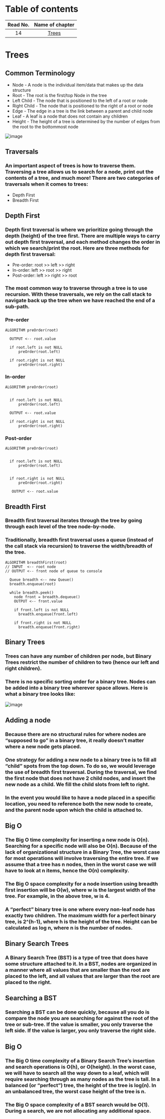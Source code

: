 # Table of contents

|Read No. | Name of chapter|
|:---------: |:--------------:|
|14|[Trees](Trees.md)


# Trees

## Common Terminology
- Node - A node is the individual item/data that makes up the data structure
- Root - The root is the first/top Node in the tree
- Left Child - The node that is positioned to the left of a root or node
- Right Child - The node that is positioned to the right of a root or node
- Edge - The edge in a tree is the link between a parent and child node
- Leaf - A leaf is a node that does not contain any children
- Height - The height of a tree is determined by the number of edges from the root to the bottommost node

![image](images/tree.PNG)

## Traversals

### An important aspect of trees is how to traverse them. Traversing a tree allows us to search for a node, print out the contents of a tree, and much more! There are two categories of traversals when it comes to trees:

- Depth First
- Breadth First

## Depth First

### Depth first traversal is where we prioritize going through the depth (height) of the tree first. There are multiple ways to carry out depth first traversal, and each method changes the order in which we search/print the root. Here are three methods for depth first traversal:

- Pre-order: root >> left >> right
- In-order: left >> root >> right
- Post-order: left >> right >> root

### The most common way to traverse through a tree is to use recursion. With these traversals, we rely on the call stack to navigate back up the tree when we have reached the end of a sub-path.

### **Pre-order**

```
ALGORITHM preOrder(root)

  OUTPUT <-- root.value

  if root.left is not NULL
      preOrder(root.left)

  if root.right is not NULL
      preOrder(root.right)
```

### **In-order**

```
ALGORITHM preOrder(root)

  
  if root.left is not NULL
      preOrder(root.left)

  OUTPUT <-- root.value

  if root.right is not NULL
      preOrder(root.right)
```

### **Post-order**

```
ALGORITHM preOrder(root)

  
  if root.left is not NULL
      preOrder(root.left)

 
  if root.right is not NULL
      preOrder(root.right)

   OUTPUT <-- root.value
```

## Breadth First

### Breadth first traversal iterates through the tree by going through each level of the tree node-by-node.
### Traditionally, breadth first traversal uses a queue (instead of the call stack via recursion) to traverse the width/breadth of the tree.
```
ALGORITHM breadthFirst(root)
// INPUT  <-- root node
// OUTPUT <-- front node of queue to console

  Queue breadth <-- new Queue()
  breadth.enqueue(root)

  while breadth.peek()
    node front = breadth.dequeue()
    OUTPUT <-- front.value

    if front.left is not NULL
      breadth.enqueue(front.left)

    if front.right is not NULL
      breadth.enqueue(front.right)
```

## Binary Trees

### Trees can have any number of children per node, but Binary Trees restrict the number of children to two (hence our left and right children).

### There is no specific sorting order for a binary tree. Nodes can be added into a binary tree wherever space allows. Here is what a binary tree looks like:

![image](images/binary-tree.PNG)

## Adding a node

### Because there are no structural rules for where nodes are “supposed to go” in a binary tree, it really doesn’t matter where a new node gets placed.

### One strategy for adding a new node to a binary tree is to fill all “child” spots from the top down. To do so, we would leverage the use of breadth first traversal. During the traversal, we find the first node that does not have 2 child nodes, and insert the new node as a child. We fill the child slots from left to right.

### In the event you would like to have a node placed in a specific location, you need to reference both the new node to create, and the parent node upon which the child is attached to.

## Big O

### The Big O time complexity for inserting a new node is O(n). Searching for a specific node will also be O(n). Because of the lack of organizational structure in a Binary Tree, the worst case for most operations will involve traversing the entire tree. If we assume that a tree has n nodes, then in the worst case we will have to look at n items, hence the O(n) complexity.

### The Big O space complexity for a node insertion using breadth first insertion will be O(w), where w is the largest width of the tree. For example, in the above tree, w is 4.

### A “perfect” binary tree is one where every non-leaf node has exactly two children. The maximum width for a perfect binary tree, is 2^(h-1), where h is the height of the tree. Height can be calculated as log n, where n is the number of nodes.

## Binary Search Trees
### A Binary Search Tree (BST) is a type of tree that does have some structure attached to it. In a BST, nodes are organized in a manner where all values that are smaller than the root are placed to the left, and all values that are larger than the root are placed to the right.

## Searching a BST

### Searching a BST can be done quickly, because all you do is compare the node you are searching for against the root of the tree or sub-tree. If the value is smaller, you only traverse the left side. If the value is larger, you only traverse the right side.

## Big O
### The Big O time complexity of a Binary Search Tree’s insertion and search operations is O(h), or O(height). In the worst case, we will have to search all the way down to a leaf, which will require searching through as many nodes as the tree is tall. In a balanced (or “perfect”) tree, the height of the tree is log(n). In an unbalanced tree, the worst case height of the tree is n.

### The Big O space complexity of a BST search would be O(1). During a search, we are not allocating any additional space.